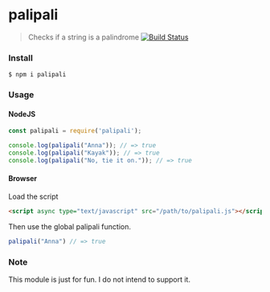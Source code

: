 # palipali
> Checks if a string is a palindrome
[![Build Status](https://travis-ci.org/kevingimbel/palipali.svg?branch=master)](https://travis-ci.org/kevingimbel/palipali)

### Install

```
$ npm i palipali
```

### Usage

#### NodeJS

```js
const palipali = require('palipali');

console.log(palipali("Anna")); // => true
console.log(palipali("Kayak")); // => true
console.log(palipali("No, tie it on.")); // => true
```

#### Browser

Load the script
```html
<script async type="text/javascript" src="/path/to/palipali.js"></script>
```
Then use the global palipali function.

```js
palipali("Anna") // => true
```

### Note

This module is just for fun. I do not intend to support it.

